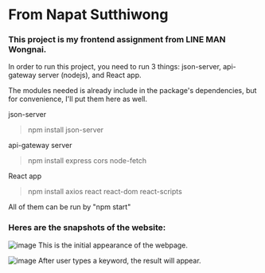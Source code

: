# From Napat Sutthiwong

### This project is my frontend assignment from LINE MAN Wongnai.
In order to run this project, you need to run 3 things: json-server, api-gateway server (nodejs), and React app.

The modules needed is already include in the package's dependencies,
but for convenience, I'll put them here as well.

json-server
> npm install json-server

api-gateway server
> npm install express cors node-fetch

React app
> npm install axios react react-dom react-scripts

All of them can be run by "npm start"

### Heres are the snapshots of the website:
![image](https://user-images.githubusercontent.com/81351757/148670356-65f2fdb0-1a3f-4606-b403-a4adc025173a.png)
This is the initial appearance of the webpage.

![image](https://user-images.githubusercontent.com/81351757/148670386-712e889e-625c-4b3e-af2d-0237e40bf68d.png)
After user types a keyword, the result will appear.
